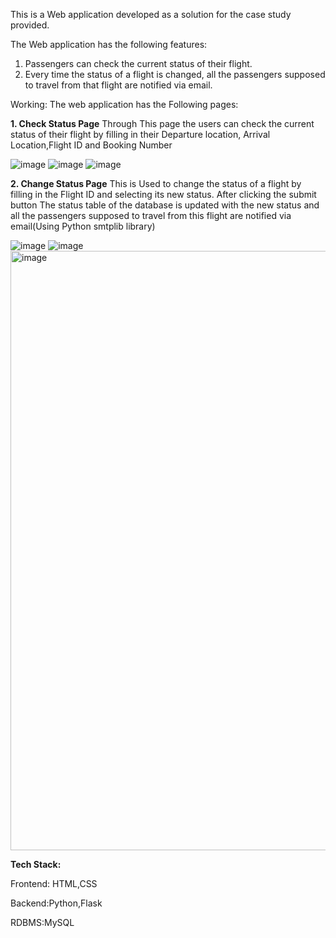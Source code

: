 This is a Web application developed as a solution for the case study provided.

The Web application has the following features:
1.	Passengers can check the current status of their flight.
2.	Every time the status of a flight is changed, all the passengers supposed to travel from that flight are notified via email.
   
Working:
The web application has the Following pages:

**1.	Check Status Page**
Through This page the users can check the current status of their flight by filling in their Departure location, Arrival Location,Flight ID and Booking Number

![image](https://github.com/user-attachments/assets/e624bcf2-2194-43f8-b08f-c3ab986ac837)
![image](https://github.com/user-attachments/assets/32ba7625-c3c1-4d86-9906-87a99433a9b7)
![image](https://github.com/user-attachments/assets/34fbc216-9273-40d5-a7f6-a77583a7b56a)



**2.	Change Status Page**
This is Used to change the status of a flight by filling in the Flight ID and selecting its new status.
After clicking the submit button The status table of the database is updated with the new status and all the passengers supposed to travel from this flight are notified via email(Using Python smtplib library)

![image](https://github.com/user-attachments/assets/a9ef7094-4648-4761-8e98-f12c8c3cf975)
![image](https://github.com/user-attachments/assets/02e869aa-c00a-4fe3-8bcd-e2d09455a3d1)
<img width="959" alt="image" src="https://github.com/user-attachments/assets/b6d52ed9-2adc-496a-abd4-4b736e683fb9">





**Tech Stack:**

Frontend: HTML,CSS

Backend:Python,Flask

RDBMS:MySQL




